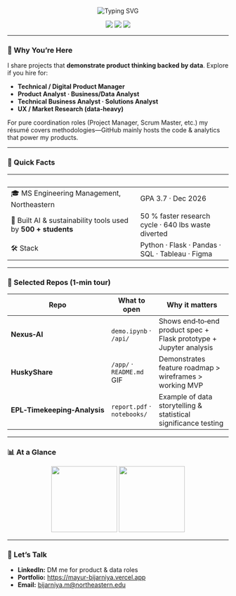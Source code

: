 <!-- GitHub Profile README – Mayur Bijarniya -->

<p align="center">
  <img src="https://readme-typing-svg.herokuapp.com?font=Inter&weight=600&size=24&duration=3500&pause=800&color=007ACC&center=true&vCenter=true&width=800&lines=Hi!+I'm+Mayur+Bijarniya;Turning+insight+into+impact+with+data+%26+design." alt="Typing SVG" />
</p>

<p align="center">
  <a href="https://mayur-bijarniya.vercel.app" target="_blank"><img src="https://img.shields.io/badge/Portfolio-Online-007ACC?style=for-the-badge"></a>
  <a href="https://www.linkedin.com/in/mayur-bijarniya/" target="_blank"><img src="https://img.shields.io/badge/LinkedIn-Connect-0A66C2?style=for-the-badge&logo=linkedin&logoColor=white"></a>
  <a href="mailto:bijarniya.m@northeastern.edu"><img src="https://img.shields.io/badge/Email-Contact-D14836?style=for-the-badge&logo=gmail&logoColor=white"></a>
</p>

---

### 👀 Why You’re Here  
I share projects that **demonstrate product thinking backed by data**. Explore if you hire for:  

- **Technical / Digital Product Manager**  
- **Product Analyst · Business/Data Analyst**  
- **Technical Business Analyst · Solutions Analyst**  
- **UX / Market Research (data‑heavy)**  

For pure coordination roles (Project Manager, Scrum Master, etc.) my résumé covers methodologies—GitHub mainly hosts the code & analytics that power my products.

---

### 🔑 Quick Facts
|   |   |
|---|---|
| 🎓 MS Engineering Management, Northeastern | GPA 3.7 · Dec 2026 |
| 🚀 Built AI & sustainability tools used by **500 + students** | 50 % faster research cycle · 640 lbs waste diverted |
| 🛠 Stack | Python · Flask · Pandas · SQL · Tableau · Figma |

---

### 🌟 Selected Repos (1‑min tour)

| Repo | What to open | Why it matters |
|------|--------------|----------------|
| **Nexus‑AI** | `demo.ipynb` · `/api/` | Shows end‑to‑end product spec + Flask prototype + Jupyter analysis |
| **HuskyShare** | `/app/` · `README.md` GIF | Demonstrates feature roadmap > wireframes > working MVP |
| **EPL‑Timekeeping‑Analysis** | `report.pdf` · `notebooks/` | Example of data storytelling & statistical significance testing |

---

### 📊 At a Glance
<p align="center">
  <img src="https://github-readme-stats.vercel.app/api?username=mayurbijarniya&show_icons=true&include_all_commits=true&hide_rank=true" height="150">
  <img src="https://github-readme-stats.vercel.app/api/top-langs/?username=mayurbijarniya&layout=compact" height="150">
</p>

---

### 🤝 Let’s Talk
- **LinkedIn:** DM me for product & data roles  
- **Portfolio:** <https://mayur-bijarniya.vercel.app>  
- **Email:** bijarniya.m@northeastern.edu  
